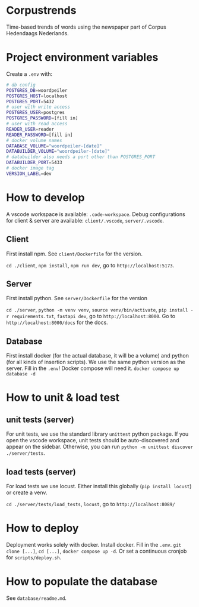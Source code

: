 # Corpustrends
Time-based trends of words using the newspaper part of Corpus Hedendaags Nederlands.

# Project environment variables
Create a `.env` with:
```sh
# db config
POSTGRES_DB=woordpeiler
POSTGRES_HOST=localhost
POSTGRES_PORT=5432
# user with write access
POSTGRES_USER=postgres
POSTGRES_PASSWORD=[fill in]
# user with read access
READER_USER=reader
READER_PASSWORD=[fill in]
# docker volume names
DATABASE_VOLUME="woordpeiler-[date]"
DATABUILDER_VOLUME="woordpeiler-[date]"
# databuilder also needs a port other than POSTGRES_PORT
DATABUILDER_PORT=5433
# docker image tag
VERSION_LABEL=dev
```

# How to develop
A vscode workspace is available: `.code-workspace`.
Debug configurations for client & server are available: `client/.vscode`, `server/.vscode`.

## Client
First install npm. See `client/Dockerfile` for the version.

`cd ./client`, `npm install`, `npm run dev`, go to `http://localhost:5173`.

## Server
First install python. See `server/Dockerfile` for the version

`cd ./server`, `python -m venv venv`, `source venv/bin/activate`, `pip install -r requirements.txt`, `fastapi dev`, go to `http://localhost:8000`. Go to `http://localhost:8000/docs` for the docs.

## Database
First install docker (for the actual database, it will be a volume) and python (for all kinds of insertion scripts). We use the same python version as the server.
Fill in the `.env`! Docker compose will need it.
`docker compose up database -d`

# How to unit & load test

## unit tests (server)
For unit tests, we use the standard library `unittest` python package. If you open the vscode workspace, unit tests should be auto-discovered and appear on the sidebar. Otherwise, you can run `python -m unittest discover ./server/tests`.

## load tests (server)
For load tests we use locust. Either install this globally (`pip install locust`) or create a venv.

`cd ./server/tests/load_tests`, `locust`, go to `http://localhost:8089/`

# How to deploy
Deployment works solely with docker.
Install docker. Fill in the `.env`.
`git clone [...]`, `cd [...]`, `docker compose up -d`.
Or set a continuous cronjob for `scripts/deploy.sh`. 

# How to populate the database
See `database/readme.md`.